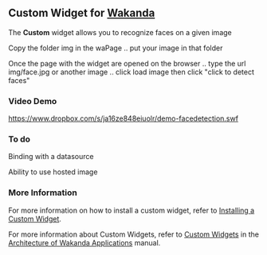 ## Custom Widget for [Wakanda](http://wakanda.org)
The __Custom__ widget allows you to recognize faces on a given image

Copy the folder img in the waPage .. put your image in that folder

Once the page with the widget are opened on the browser .. type the url img/face.jpg or another image .. click load image then click "click to detect faces"

### Video Demo

https://www.dropbox.com/s/ja16ze848eiuolr/demo-facedetection.swf

### To do
Binding with a datasource

Ability to use hosted image


### More Information
For more information on how to install a custom widget, refer to [Installing a Custom Widget](http://doc.wakanda.org/WakandaStudio0/help/Title/en/page3869.html#1027761).

For more information about Custom Widgets, refer to [Custom Widgets](http://doc.wakanda.org/Wakanda0.v5/help/Title/en/page3863.html "Custom Widgets") in the [Architecture of Wakanda Applications](http://doc.wakanda.org/Wakanda0.v5/help/Title/en/page3844.html "Architecture of Wakanda Applications") manual.
